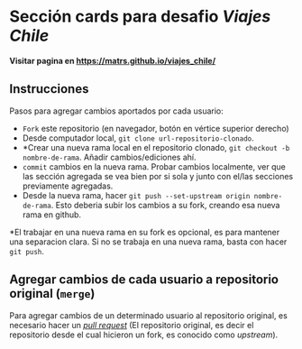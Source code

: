# Sección cards para desafio _Viajes Chile_

**Visitar pagina en https://matrs.github.io/viajes_chile/**

## Instrucciones

Pasos para agregar cambios aportados por cada usuario:

- `Fork` este repositorio (en navegador, botón en vértice superior derecho)
- Desde computador local, `git clone url-repositorio-clonado`.
- \*Crear una nueva rama local en el repositorio clonado, `git checkout -b nombre-de-rama`. Añadir cambios/ediciones ahí.
- `commit` cambios en la nueva rama. Probar cambios localmente, ver que las sección agregada se vea bien por si sola y junto con el/las secciones previamente agregadas.
- Desde la nueva rama, hacer `git push --set-upstream origin nombre-de-rama`. Esto deberia subir los cambios a su fork, creando esa nueva rama en github.

\*El trabajar en una nueva rama en su fork es opcional, es para mantener una separacion clara. Si no se trabaja en una nueva rama, basta con hacer `git push`.

## Agregar cambios de cada usuario a repositorio original (`merge`)

Para agregar cambios de un determinado usuario al repositorio original, es necesario hacer un [_pull request_](https://docs.github.com/en/pull-requests/collaborating-with-pull-requests/proposing-changes-to-your-work-with-pull-requests/creating-a-pull-request-from-a-fork) (El repositorio original, es decir el repositorio desde el cual hicieron un fork, es conocido como _upstream_).

